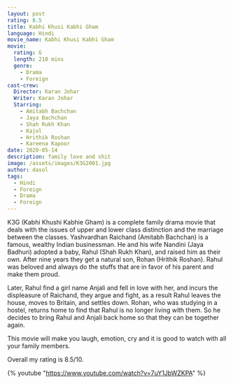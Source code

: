 ```yaml
---
layout: post
rating: 8.5
title: Kabhi Khusi Kabhi Gham
language: Hindi
movie_name: Kabhi Khusi Kabhi Gham
movie:
  rating: G
  length: 210 mins
  genre: 
    - Drama
    - Foreign
cast-crew:
  Director: Karan Johar
  Writer: Karan Johar
  Starring:
    - Amitabh Bachchan
    - Jaya Bachchan
    - Shah Rukh Khan
    - Kajol
    - Hrithik Roshan
    - Kareena Kapoor
date: 2020-05-14
description: family love and shit
image: /assets/images/K3G2001.jpg
author: dasol
tags:
  - Hindi
  - Foreign
  - Drama
  - Foreign
---
```


K3G (Kabhi Khushi Kabhie Gham) is a complete family drama movie that deals with the issues of upper and lower class distinction and the marriage between the classes. Yashvardhan Raichand (Amitabh Bachchan) is a famous, wealthy Indian businessman. He and his wife Nandini (Jaya Badhuri) adopted a baby, Rahul (Shah Rukh Khan), and raised him as their own. After nine years they get a natural son, Rohan (Hrithik Roshan). Rahul was beloved and always do the stuffs that are in favor of his parent and make them proud.

Later, Rahul find a girl name Anjali and fell in love with her, and incurs the displeasure of Raichand, they argue and fight, as a result Rahul leaves the house, moves to Britain, and settles down.  Rohan, who was studying in a hostel, returns home to find that Rahul is no longer living with them. So he decides to bring Rahul and Anjali back home so that they can be together again. 

This movie will make you laugh, emotion, cry and it is good to watch with all your family members.

Overall my rating is 8.5/10. 

{% youtube "https://www.youtube.com/watch?v=7uY1JbWZKPA" %}

